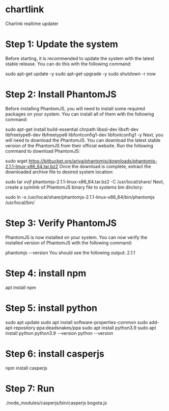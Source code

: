 # chartlink
Charlink realtime updater

# Step 1: Update the system
Before starting, it is recommended to update the system with the latest stable release. You can do this with the following command:

sudo apt-get update -y
sudo apt-get upgrade -y
sudo shutdown -r now

# Step 2: Install PhantomJS
Before installing PhantomJS, you will need to install some required packages on your system. You can install all of them with the following command:

sudo apt-get install build-essential chrpath libssl-dev libxft-dev libfreetype6-dev libfreetype6 libfontconfig1-dev libfontconfig1 -y
Next, you will need to download the PhantomJS. You can download the latest stable version of the PhantomJS from their official website. Run the following command to download PhantomJS:

sudo wget https://bitbucket.org/ariya/phantomjs/downloads/phantomjs-2.1.1-linux-x86_64.tar.bz2
Once the download is complete, extract the downloaded archive file to desired system location:

sudo tar xvjf phantomjs-2.1.1-linux-x86_64.tar.bz2 -C /usr/local/share/
Next, create a symlink of PhantomJS binary file to systems bin dirctory:

sudo ln -s /usr/local/share/phantomjs-2.1.1-linux-x86_64/bin/phantomjs /usr/local/bin/

# Step 3: Verify PhantomJS
PhantomJS is now installed on your system. You can now verify the installed version of PhantomJS with the following command:

phantomjs --version
You should see the following output:
2.1.1

# Step 4: install npm 
  apt install npm
# Step 5: install python
  sudo apt update
  sudo apt install software-properties-common
  sudo add-apt-repository ppa:deadsnakes/ppa
  sudo apt install python3.9
  sudo apt install python
  python3.9 --version
  python --version
# Step 6: install casperjs
  npm install casperjs

# Step 7: Run
  ./node_modules/casperjs/bin/casperjs bogota.js
